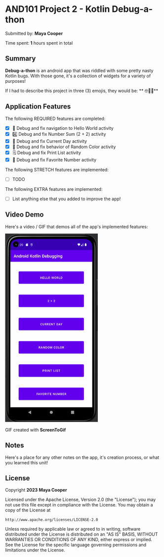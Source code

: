 # AND101 Project 2 - Kotlin Debug-a-thon

Submitted by: **Maya Cooper**

Time spent: **1** hours spent in total

## Summary

**Debug-a-thon** is an android app that was riddled with some pretty nasty Kotlin bugs.  With those gone, it's a collection of widgets for a variety of purposes!  

If I had to describe this project in three (3) emojis, they would be: ** 🤓🧠🤯**

## Application Features

The following REQUIRED features are completed:

- [x] 👋 Debug and fix navigation to Hello World activity
- [x] 4️⃣ Debug and fix Number Sum (2 + 2) activity
- [x] 📅 Debug and fix Current Day activity 
- [x] 🌈 Debug and fix behavior of Random Color activity
- [x] 🗒️ Debug and fix Print List activity
- [x] 💯 Debug and fix Favorite Number activity

The following STRETCH features are implemented:

- [ ] TODO

The following EXTRA features are implemented:

- [ ] List anything else that you added to improve the app!

## Video Demo

Here's a video / GIF that demos all of the app's implemented features:

<img src='Project2.gif' title='Video Demo' width='300' alt='Video Demo' />

GIF created with **ScreenToGif**

## Notes

Here's a place for any other notes on the app, it's creation process, or what you learned this unit!

## License

Copyright **2023** **Maya Cooper**

Licensed under the Apache License, Version 2.0 (the "License");
you may not use this file except in compliance with the License.
You may obtain a copy of the License at

    http://www.apache.org/licenses/LICENSE-2.0

Unless required by applicable law or agreed to in writing, software
distributed under the License is distributed on an "AS IS" BASIS,
WITHOUT WARRANTIES OR CONDITIONS OF ANY KIND, either express or implied.
See the License for the specific language governing permissions and
limitations under the License.
